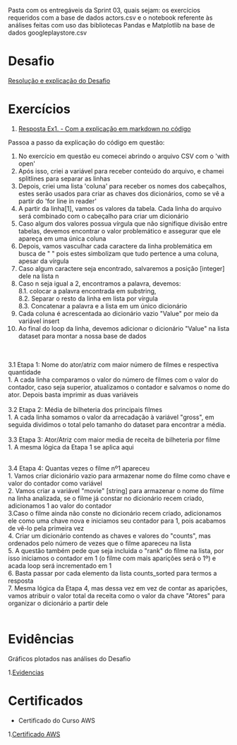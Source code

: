 Pasta com os entregáveis da Sprint 03, quais sejam: os exercícios requeridos com a base de dados actors.csv e o notebook referente às análises feitas com uso das bibliotecas Pandas e Matplotlib na base de dados googleplaystore.csv


# Desafio

[Resolução e explicação do Desafio](/sprint_03/Desafio/desafio.ipynb)

# Exercícios


1. [Resposta Ex1. - Com a explicação em markdown no código](/sprint_03/Exercicio/actors.py)

Passoa a passo da explicação do código em questão:
1. No exercício em questão eu comecei abrindo o arquivo CSV com o 'with open'
2. Após isso, criei a variável para receber conteúdo do arquivo, e chamei splitlines para separar as linhas
3. Depois, criei uma lista 'coluna' para receber os nomes dos cabeçalhos, estes serão usados para criar as chaves dos dicionários, como se vê a partir do 'for line in reader'
4. A partir da linha[1], vamos os valores da tabela. Cada linha do arquivo será combinado com o cabeçalho para criar um dicionário
5. Caso algum dos valores possua vírgula que não signifique divisão entre tabelas, devemos encontrar o valor problemático e assegurar que ele apareça em uma única coluna
6. Depois, vamos vasculhar cada caractere da linha problemática em busca de " " pois estes simbolizam que tudo pertence a uma coluna, apesar da vírgula
7. Caso algum caractere seja encontrado, salvaremos a posição [integer] dele na lista n
8. Caso n seja igual a 2, encontramos a palavra, devemos:
   </br> 8.1. colocar a palavra encontrada em substring,
   </br>8.2. Separar o resto da linha em lista por vírgula
   </br>8.3. Concatenar a palavra e a lista em um único dicionário
9. Cada coluna é acrescentada ao dicionário vazio "Value" por meio da variável insert
10. Ao final do loop da linha, devemos adicionar o dicionário "Value" na lista dataset para montar a nossa base de dados
 </br>
 </br>
3.1 Etapa 1: Nome do ator/atriz com maior número de filmes e respectiva quantidade
 </br>1. A cada linha comparamos o valor do número de filmes com o valor do contador, caso seja superior, atualizamos o contador e salvamos o nome do ator. Depois basta imprimir as duas variáveis
 </br>
 </br>
3.2 Etapa 2: Média de bilheteria dos principais filmes
 </br>1. A cada linha somamos o valor da arrecadação à variável "gross", em seguida dividimos o total pelo tamanho do dataset para encontrar a média.
 </br>
  </br>
3.3 Etapa 3: Ator/Atriz com maior media de receita de bilheteria por filme
 </br>1. A mesma lógica da Etapa 1 se aplica aqui
 </br>
  </br>

3.4 Etapa 4: Quantas vezes o filme nº1 apareceu
 </br>1. Vamos criar dicionário vazio para armazenar nome do filme como chave e valor do contador como variável
 </br>2. Vamos criar a variável "movie" [string] para armazenar o nome do filme na linha analizada, se o filme já constar no dicionário recem criado, adicionamos 1 ao valor do contador
 </br>3.Caso o filme ainda não conste no dicionário recem criado, adicionamos ele como uma chave nova e iniciamos seu contador para 1, pois acabamos de vê-lo pela primeira vez
 </br>4. Criar um dicionário contendo as chaves e valores do "counts", mas ordenados pelo número de vezes que o filme apareceu na lista
 </br>5. A questão também pede que seja incluida o "rank" do filme na lista, por isso iniciamos o contador em 1 (o filme com mais aparições será o 1º) e acada loop será incrementado em 1
 </br>6. Basta passar por cada elemento da lista counts_sorted para termos a resposta
 </br>7. Mesma lógica da Etapa 4, mas dessa vez em vez de contar as aparições, vamos atribuir o valor total da receita como o valor da chave "Atores" para organizar o dicionário a partir dele
 </br>
 </br>




# Evidências


Gráficos plotados nas análises do Desafio


1.[Evidencias](/sprint_03/Evidencias)



# Certificados


- Certificado do Curso AWS
  
1.[Certificado AWS](/sprint_03/Certificados)
